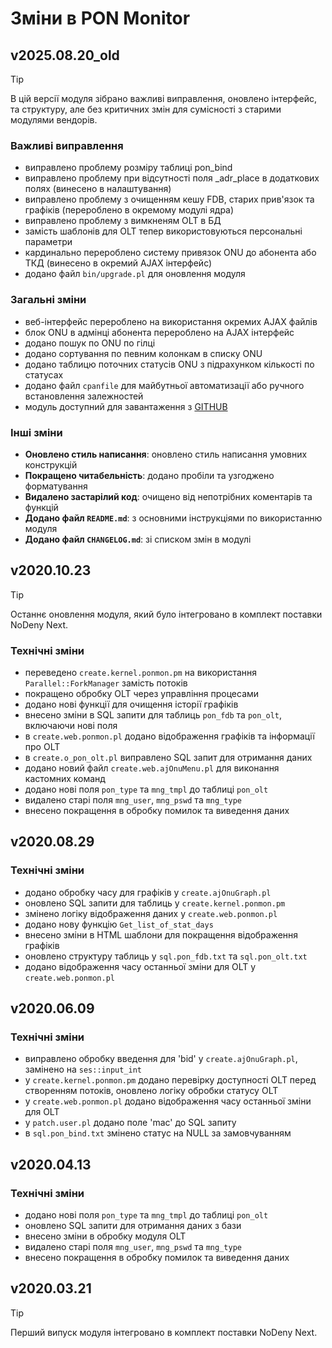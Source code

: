 # Зміни в PON Monitor

## v2025.08.20_old

> [!TIP]
> В цій версії модуля зібрано важливі виправлення, оновлено інтерфейс, та структуру, але без критичних змін для сумісності з старими модулями вендорів.

### Важливі виправлення
 - виправлено проблему розміру таблиці pon_bind
 - виправлено проблему при відсутності поля _adr_place в додаткових полях (винесено в налаштування)
 - виправлено проблему з очищенням кешу FDB, старих прив'язок та графіків (перероблено в окремому модулі ядра)
 - виправлено проблему з вимкненям OLT в БД
 - замість шаблонів для OLT тепер використовуються персональні параметри
 - кардинально перероблено систему привязок ONU до абонента або ТКД (винесено в окремий AJAX інтерфейс)
 - додано файл `bin/upgrade.pl` для оновлення модуля

### Загальні зміни
 - веб-інтерфейс перероблено на використання окремих AJAX файлів
 - блок ONU в адмінці абонента перероблено на AJAX інтерфейс
 - додано пошук по ONU по гілці
 - додано сортування по певним колонкам в списку ONU
 - додано таблицю поточних статусів ONU з підрахунком кількості по статусах
 - додано файл `cpanfile` для майбутньої автоматизації або ручного встановлення залежностей
 - модуль доступний для завантаження з [GITHUB](https://github.com/Mr-Method/ponmon/releases)

 ### Інші зміни
- **Оновлено стиль написання**: оновлено стиль написання умовних конструкцій
- **Покращено читабельність**: додано пробіли та узгоджено форматування
- **Видалено застарілий код**: очищено від непотрібних коментарів та функцій
- **Додано файл `README.md`**: з основними інструкціями по використанню модуля
- **Додано файл `CHANGELOG.md`**: зі списком змін в модулі

## v2020.10.23

> [!TIP]
> Останнє оновлення модуля, який було інтегровано в комплект поставки NoDeny Next.

### Технічні зміни
 - переведено `create.kernel.ponmon.pm` на використання `Parallel::ForkManager` замість потоків
 - покращено обробку OLT через управління процесами
 - додано нові функції для очищення історії графіків
 - внесено зміни в SQL запити для таблиць `pon_fdb` та `pon_olt`, включаючи нові поля
 - в `create.web.ponmon.pl` додано відображення графіків та інформації про OLT
 - в `create.o_pon_olt.pl` виправлено SQL запит для отримання даних
 - додано новий файл `create.web.ajOnuMenu.pl` для виконання кастомних команд
 - додано нові поля `pon_type` та `mng_tmpl` до таблиці `pon_olt`
 - видалено старі поля `mng_user`, `mng_pswd` та `mng_type`
 - внесено покращення в обробку помилок та виведення даних

## v2020.08.29

### Технічні зміни
 - додано обробку часу для графіків у `create.ajOnuGraph.pl`
 - оновлено SQL запити для таблиць у `create.kernel.ponmon.pm`
 - змінено логіку відображення даних у `create.web.ponmon.pl`
 - додано нову функцію `Get_list_of_stat_days`
 - внесено зміни в HTML шаблони для покращення відображення графіків
 - оновлено структуру таблиць у `sql.pon_fdb.txt` та `sql.pon_olt.txt`
 - додано відображення часу останньої зміни для OLT у `create.web.ponmon.pl`

## v2020.06.09

### Технічні зміни
 - виправлено обробку введення для 'bid' у `create.ajOnuGraph.pl`, замінено на `ses::input_int`
 - у `create.kernel.ponmon.pm` додано перевірку доступності OLT перед створенням потоків, оновлено логіку обробки статусу OLT
 - у `create.web.ponmon.pl` додано відображення часу останньої зміни для OLT
 - у `patch.user.pl` додано поле 'mac' до SQL запиту
 - в `sql.pon_bind.txt` змінено статус на NULL за замовчуванням

## v2020.04.13

### Технічні зміни
 - додано нові поля `pon_type` та `mng_tmpl` до таблиці `pon_olt`
 - оновлено SQL запити для отримання даних з бази
 - внесено зміни в обробку модуля OLT
 - видалено старі поля `mng_user`, `mng_pswd` та `mng_type`
 - внесено покращення в обробку помилок та виведення даних

## v2020.03.21

> [!TIP]
> Перший випуск модуля інтегровано в комплект поставки NoDeny Next.

